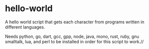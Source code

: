 # hello-world
A hello world script that gets each character from programs written in different languages.

Needs python, go, dart, gcc, gpp, node, java, mono, rust, ruby, gnu smalltalk, lua, and perl to be installed in order for this script to work.//
